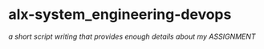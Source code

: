 # alx-system_engineering-devops
*a short script writing that provides enough details about my ASSIGNMENT*

